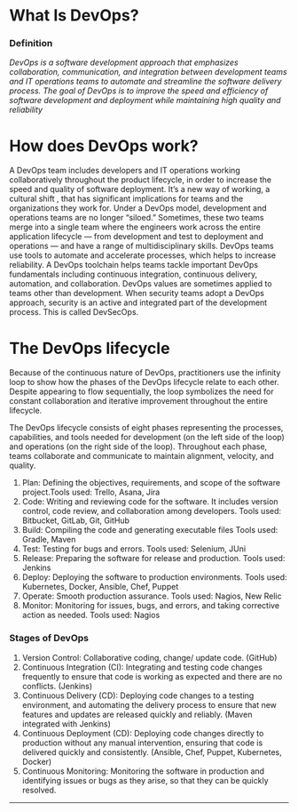 # What Is DevOps? 

### Definition 
*DevOps is a software development approach that emphasizes collaboration, communication, and integration between development teams and IT operations teams to automate and streamline the software delivery process. The goal of DevOps is to improve the speed and efficiency of software development and deployment while maintaining high quality and reliability*


# How does DevOps work? 


A DevOps team includes developers and IT operations working collaboratively throughout the product lifecycle, in order to increase the speed and quality of software deployment. It’s a new way of working, a cultural shift , that has significant implications for teams and the organizations they work for.
Under a DevOps model, development and operations teams are no longer “siloed.” Sometimes, these two teams merge into a single team where the engineers work across the entire application lifecycle — from development and test to deployment and operations — and have a range of multidisciplinary skills.
DevOps teams use tools to automate and accelerate processes, which helps to increase reliability. A DevOps toolchain helps teams tackle important DevOps fundamentals including continuous integration, continuous delivery, automation, and collaboration.
DevOps values are sometimes applied to teams other than development. When security teams adopt a DevOps approach, security is an active and integrated part of the development process. This is called DevSecOps.

# The DevOps lifecycle 

Because of the continuous nature of DevOps, practitioners use the infinity loop to show how the phases of the DevOps lifecycle relate to each other. Despite appearing to flow sequentially, the loop symbolizes the need for constant collaboration and iterative improvement throughout the entire lifecycle.

 
The DevOps lifecycle consists of eight phases representing the processes, capabilities, and tools needed for development (on the left side of the loop) and operations (on the right side of the loop). Throughout each phase, teams collaborate and communicate to maintain alignment, velocity, and quality.
1. Plan: Defining the objectives, requirements, and scope of the software project.Tools used: Trello, Asana, Jira
2. Code: Writing and reviewing code for the software. It includes version control, code review, and collaboration among developers. Tools used: Bitbucket, GitLab, Git, GitHub
3. Build: Compiling the code and generating executable files Tools used: Gradle, Maven
4. Test: Testing for bugs and errors. Tools used: Selenium, JUni
5. Release: Preparing the software for release and production. Tools used: Jenkins
6. Deploy: Deploying the software to production environments. Tools used: Kubernetes, Docker, Ansible, Chef, Puppet
7. Operate: Smooth production assurance. Tools used: Nagios, New Relic
8. Monitor: Monitoring for issues, bugs, and errors, and taking corrective action as needed. Tools used: Nagios
### Stages of DevOps
1. Version Control: Collaborative coding, change/ update code. (GitHub)
2. Continuous Integration (CI): Integrating and testing code changes frequently to ensure that code is working as expected and there are no conflicts. (Jenkins)
3. Continuous Delivery (CD): Deploying code changes to a testing environment, and automating the delivery process to ensure that new features and updates are released quickly and reliably. (Maven integrated with Jenkins)
4. Continuous Deployment (CD): Deploying code changes directly to production without any manual intervention, ensuring that code is delivered quickly and consistently. (Ansible, Chef, Puppet, Kubernetes, Docker)
5. Continuous Monitoring: Monitoring the software in production and identifying issues or bugs as they arise, so that they can be quickly resolved.
________________________________________
